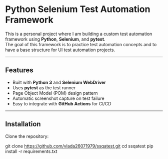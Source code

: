 # Python Selenium Test Automation Framework

This is a personal project where I am building a custom test automation framework using **Python**, **Selenium**, and **pytest**.  
The goal of this framework is to practice test automation concepts and to have a base structure for UI test automation projects.

---

## Features
- Built with **Python 3** and **Selenium WebDriver**
- Uses **pytest** as the test runner
- Page Object Model (POM) design pattern
- Automatic screenshot capture on test failure
- Easy to integrate with **GitHub Actions** for CI/CD

---

## Installation

Clone the repository:

git clone https://github.com/vlada26071979/ssqatest.git
cd ssqatest
pip install -r requirements.txt

